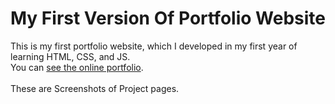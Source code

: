 # My First Version Of Portfolio Website

This is my first portfolio website, which I developed in my first year of learning HTML, CSS, and JS.<br/>
You can [see the online portfolio](https://mohammadkiaei.github.io/Kiaei).
<br/>
<br/>
These are Screenshots of Project pages.
<br/>

